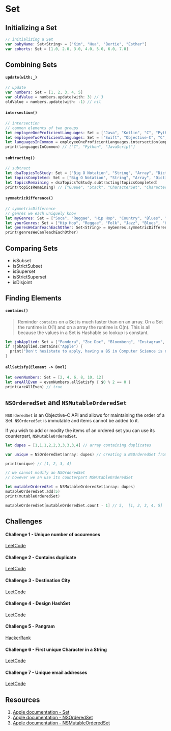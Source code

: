 # Set

## Initializing a Set
```swift 
// initializing a Set
var babyName: Set<String> = ["Kim", "Hua", "Bertie", "Esther"]
var cohorts: Set = [1.0, 2.0, 3.0, 4.0, 5.0, 6.0, 7.0]
```

## Combining Sets

#### `update(with:_)`

```swift 
// update
var numbers: Set = [1, 2, 3, 4, 5]
var oldValue = numbers.update(with: 3) // 3
oldValue = numbers.update(with: -1) // nil
```

#### `intersection()`

```swift 
// intersection
// common elements of two groups
let employeeOneProficientLanguages: Set = ["Java", "Kotlin", "C", "Python", "SQL", "Go", "Dart", "JavaScript"]
let employeeTwoProficientLanguages: Set = ["Swift", "Objective-C", "C", "Python", "JavaScript"]
let languagesInCommon = employeeOneProficientLanguages.intersection(employeeTwoProficientLanguages)
print(languagesInCommon) // ["C", "Python", "JavaScript"]
```

#### `subtracting()`

```swift 
// subtract
let dsaTopicsToStudy: Set = ["Big O Notation", "String", "Array", "Dictionary", "Set", "Character", "CharacterSet", "Stack", "Queue", "Linked List"]
let topicsCompleted: Set = ["Big O Notation", "String", "Array", "Dictionary", "Linked List"]
let topicsRemaining = dsaTopicsToStudy.subtracting(topicsCompleted)
print(topicsRemaining) // ["Queue", "Stack", "CharacterSet", "Character", "Set"]
```

#### `symmetricDifference()`

```swift 
// symmetricDifference
// genres we each uniquely know
let myGenres: Set = ["Soca", "Reggae", "Hip Hop", "Country", "Blues", "Jazz", "Funk", "Zouk"]
let yourGenres: Set = ["Hip Hop", "Reggae", "Folk", "Jazz", "Blues", "Hi-Life", "Techno", "House"]
let genresWeCanTeachEachOther: Set<String> = myGenres.symmetricDifference(yourGenres)
print(genresWeCanTeachEachOther)
```

## Comparing Sets

* isSubset 
* isStrictSubset 
* isSuperset 
* isStrictSuperset 
* isDisjoint

## Finding Elements 

#### `contains()`

> Reminder `contains` on a Set is much faster than on an array. On a Set the runtime is O(1) and on a array the runtime is O(n). This is all because the values in a Set is Hashable so lookup is constant. 

```swift 
let jobApplied: Set = ["Pandora", "Zoc Doc", "Bloomberg", "Instagram", "CNBC", "Goolge"]
if !jobApplied.contains("Apple") {
  print("Don't hesistate to apply, having a BS in Computer Science is not a requirement.")
}
```

#### `allSatisfy(Element -> Bool)`

```swift 
let evenNumbers: Set = [2, 4, 6, 8, 10, 12]
let areAllEven = evenNumbers.allSatisfy { $0 % 2 == 0 }
print(areAllEven) // true
```

## `NSOrderedSet` and `NSMutableOrderedSet`

`NSOrderedSet` is an Objective-C API and allows for maintaining the order of a Set. `NSOrderedSet` is immutable and items cannot be added to it.   

If you wish to add or modity the items of an ordered set you can use its counterpart, `NSMutableOrderedSet`. 

```swift 
let dupes = [1,1,1,2,2,3,3,3,3,4] // array containing duplicates

var unique = NSOrderedSet(array: dupes) // creating a NSOrderedSet from an Array, it will be unique and keep the order of the elements

print(unique) // [1, 2, 3, 4]

// we cannot modify an NSOrderedSet
// however we an use its counterpart NSMutableOrderedSet

let mutableOrderedSet = NSMutableOrderedSet(array: dupes)
mutableOrderedSet.add(5) 
print(mutableOrderedSet)

mutableOrderedSet[mutableOrderedSet.count - 1] // 5,  [1, 2, 3, 4, 5]
```

## Challenges 

#### Challenge 1 - Unique number of occurences

[LeetCode](https://leetcode.com/problems/unique-number-of-occurrences/)

#### Challenge 2 - Contains duplicate

[LeetCode](https://leetcode.com/problems/contains-duplicate/)

#### Challenge 3 - Destination City

[LeetCode](https://leetcode.com/problems/destination-city/)

#### Challenge 4 - Design HashSet

[LeetCode](https://leetcode.com/problems/design-hashset/)

#### Challenge 5 - Pangram 

[HackerRank](https://www.hackerrank.com/challenges/pangrams/problem)

#### Challenge 6 - First unique Character in a String

[LeetCode](https://leetcode.com/problems/first-unique-character-in-a-string/)

#### Challenge 7 - Unique email addresses

[LeetCode](https://leetcode.com/problems/unique-email-addresses/)


## Resources 

1. [Apple documentation - Set](https://developer.apple.com/documentation/swift/set)
2. [Apple documentation - NSOrderedSet](https://developer.apple.com/documentation/foundation/nsorderedset)
3. [Apple documentation - NSMutableOrderedSet](https://developer.apple.com/documentation/foundation/nsmutableorderedset)
